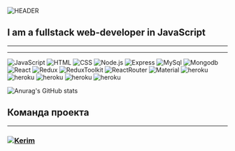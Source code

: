 ![HEADER](https://github.com/kerim-in/kerim-in/blob/main/assets/2021-07-29%20(2).png)

## I am a fullstack web-developer in JavaScript

---

<!-- YOUTUBE:START -->
<!-- YOUTUBE:END -->

--- 

![JavaScript](https://img.shields.io/badge/-JavaScript-090909?style=for-the-badge&logo=javascript&logoColor=yellow)
![HTML](https://img.shields.io/badge/-HTML-090909?style=for-the-badge&logo=HTML5&logoColor=orange)
![CSS](https://img.shields.io/badge/-CSS-090909?style=for-the-badge&logo=css3&logoColor=blue)
![Node.js](https://img.shields.io/badge/-Node.js-090909?style=for-the-badge&logo=node.js&logoColor=gree)
![Express](https://img.shields.io/badge/-express-090909?style=for-the-badge&logo=express&logoColor=green)
![MySql](https://img.shields.io/badge/-MySql-090909?style=for-the-badge&logo=mySql&logoColor=00ffff)
![Mongodb](https://img.shields.io/badge/-MongoDB-090909?style=for-the-badge&logo=mongodb&logoColor=gree)
![React](https://img.shields.io/badge/-React-090909?style=for-the-badge&logo=react&logoColor=00FFFF)
![Redux](https://img.shields.io/badge/-Redux-090909?style=for-the-badge&logo=redux&logoColor=8A2BE2)
![ReduxToolkit](https://img.shields.io/badge/-ReduxToolkit-090909?style=for-the-badge&logo=Redux&logoColor=8A2BE2)
![ReactRouter](https://img.shields.io/badge/-ReactRouter-090909?style=for-the-badge&logo=ReactRouter&logoColor=read)
![Material](https://img.shields.io/badge/-materialUI-090909?style=for-the-badge&logo=materialUI&logoColor=47C5FB)
![heroku](https://img.shields.io/badge/-mongoos-090909?style=for-the-badge&logo=mongoos&logoColor=47C5FB)
![heroku](https://img.shields.io/badge/-git-090909?style=for-the-badge&logo=git&logoColor=write)
![heroku](https://img.shields.io/badge/-heroku-090909?style=for-the-badge&logo=heroku&logoColor=write)
![heroku](https://img.shields.io/badge/-WebStorm-090909?style=for-the-badge&logo=webstorm&logoColor=blue)
![heroku](https://img.shields.io/badge/-bootstrap-090909?style=for-the-badge&logo=bootstrap&logoColor=aqua)





![Anurag's GitHub stats](https://github-readme-stats.vercel.app/api?username=kerim-in&theme=outrun&show_icons=true)


## Команда проекта

---


<h3>
  <a href="https://github.com/kerim-in">
    <img alt="Kerim" src="https://img.shields.io/badge/-Kerim_in-black?style=for-the-badge&logo=github&logoColor=white" />
  </a>
</h3>
